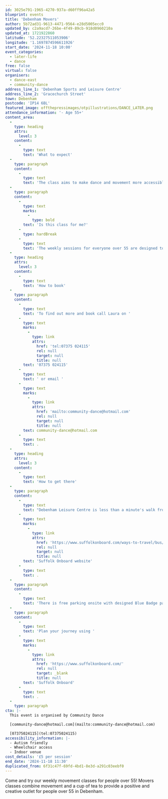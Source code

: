 ```yaml
---
id: 3025e791-1965-4270-937a-d60ff96a42a5
blueprint: events
title: 'Debenham Movers'
author: 5b72ad31-9613-4471-9564-e28d5005ecc0
updated_by: c2a9acd7-26be-4f49-89cb-918d0960210a
updated_at: 1721922860
latitude: '52.22327511053906'
longitude: '1.1697874596611926'
start_date: '2024-11-18 10:00'
event_categories:
  - later-life
  - dance
free: false
virtual: false
organisers:
  - dance-east
  - community-dance
address_line_1: 'Debenham Sports and Leisure Centre'
address_line_2: 'Gracechurch Street'
town: Debenham
postcode: 'IP14 6BL'
featured_image: offthepressimages/otpillustrations/DANCE_LATER.png
attendance_information: '- Age 55+'
content_area:
  -
    type: heading
    attrs:
      level: 3
    content:
      -
        type: text
        text: 'What to expect'
  -
    type: paragraph
    content:
      -
        type: text
        text: 'The class aims to make dance and movement more accessible by pairing the activity with the chance to meet new people in a friendly and relaxed environment. Led by a team of professional dance artists, the Movers classes gives people the opportunity to socialise and get moving in a fun and relaxed environment.'
  -
    type: paragraph
    content:
      -
        type: text
        marks:
          -
            type: bold
        text: 'Is this class for me?'
      -
        type: hardBreak
      -
        type: text
        text: 'The weekly sessions for everyone over 55 are designed to boost mental and physical health and include a chance to socialise and connect with others, but most importantly to have fun. Sessions will be led by an experienced dance artist and are suitable for all levels of mobility. No dance experience is necessary.'
  -
    type: heading
    attrs:
      level: 3
    content:
      -
        type: text
        text: 'How to book'
  -
    type: paragraph
    content:
      -
        type: text
        text: 'To find out more and book call Laura on '
      -
        type: text
        marks:
          -
            type: link
            attrs:
              href: 'tel:07375 024115'
              rel: null
              target: null
              title: null
        text: '07375 024115'
      -
        type: text
        text: ' or email '
      -
        type: text
        marks:
          -
            type: link
            attrs:
              href: 'mailto:community-dance@hotmail.com'
              rel: null
              target: null
              title: null
        text: community-dance@hotmail.com
      -
        type: text
        text: .
  -
    type: heading
    attrs:
      level: 3
    content:
      -
        type: text
        text: 'How to get there'
  -
    type: paragraph
    content:
      -
        type: text
        text: "Debenham Leisure Centre is less than a minute's walk from the nearest bus stop, and you can find up-to-date times on the "
      -
        type: text
        marks:
          -
            type: link
            attrs:
              href: 'https://www.suffolkonboard.com/ways-to-travel/bus/bus-timetable-updates/'
              rel: null
              target: null
              title: null
        text: 'Suffolk Onboard website'
      -
        type: text
        text: .
  -
    type: paragraph
    content:
      -
        type: text
        text: 'There is free parking onsite with designed Blue Badge parking spaces.'
  -
    type: paragraph
    content:
      -
        type: text
        text: 'Plan your journey using '
      -
        type: text
        marks:
          -
            type: link
            attrs:
              href: 'https://www.suffolkonboard.com/'
              rel: null
              target: _blank
              title: null
        text: 'Suffolk Onboard'
      -
        type: text
        text: .
  -
    type: paragraph
cta: |-
  This event is organised by Community Dance

  [community-dance@hotmail.com](mailto:community-dance@hotmail.com)

  [07375024115](tel:07375024115)
accessibility_information: |-
  - Autism friendly
  - Wheelchair access
  - Indoor venue
cost_details: '£5 per session'
end_date: '2024-11-18 11:30'
duplicated_from: 6f31c47f-69fd-4bd1-8e3d-a291c03eebf0
---
```

Come and try our weekly movement classes for people over 55! Movers classes combine movement and a cup of tea to provide a positive and creative outlet for people over 55 in Debenham.